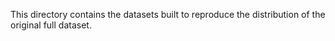 This directory contains the datasets built to reproduce the distribution of the original full dataset.
